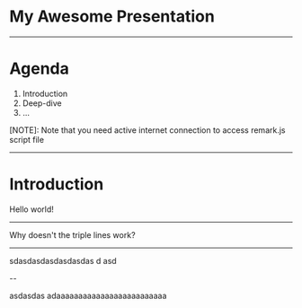 
# My Awesome Presentation

---

# Agenda

1. Introduction
2. Deep-dive
3. ...

[NOTE]: Note that you need active internet connection to access remark.js script file

---

# Introduction

Hello world!

---
Why doesn't the triple lines work?

---

sdasdasdasdasdasdas d asd 

--
 
 asdasdas
 adaaaaaaaaaaaaaaaaaaaaaaaaa
